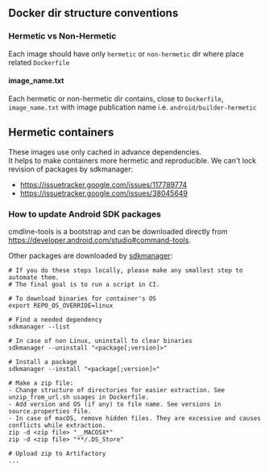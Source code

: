 ## Docker dir structure conventions

### Hermetic vs Non-Hermetic

Each image should have only `hermetic` or `non-hermetic` dir where place related `Dockerfile`

#### image_name.txt

Each hermetic or non-hermetic dir contains, close to `Dockerfile`, `image_name.txt` with image publication name i.e. `android/builder-hermetic`

## Hermetic containers

These images use only cached in advance dependencies.  
It helps to make containers more hermetic and reproducible.
We can't lock revision of packages by sdkmanager:

- https://issuetracker.google.com/issues/117789774
- https://issuetracker.google.com/issues/38045649

### How to update Android SDK packages

cmdline-tools is a bootstrap and can be downloaded directly from https://developer.android.com/studio#command-tools.

Other packages are downloaded by [sdkmanager](https://developer.android.com/studio/command-line/sdkmanager):

```
# If you do these steps locally, please make any smallest step to automate them.
# The final goal is to run a script in CI.

# To download binaries for container's OS
export REPO_OS_OVERRIDE=linux

# Find a needed dependency
sdkmanager --list

# In case of non Linux, uninstall to clear binaries
sdkmanager --uninstall "<package[;version]>"

# Install a package
sdkmanager --install "<package[;version]>"

# Make a zip file:
- Change structure of directories for easier extraction. See unzip_from_url.sh usages in Dockerfile.
- Add version and OS (if any) to file name. See versions in source.properties file.
- In case of macOS, remove hidden files. They are excessive and causes conflicts while extraction.
zip -d <zip file> "__MACOSX*"
zip -d <zip file> "**/.DS_Store"

# Upload zip to Artifactory
...
```
